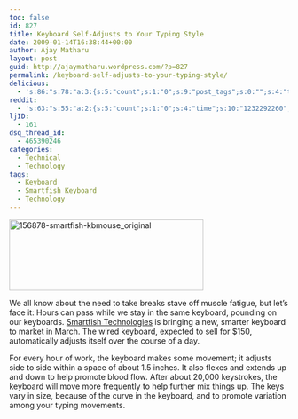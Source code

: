 ```yaml
---
toc: false
id: 827
title: Keyboard Self-Adjusts to Your Typing Style
date: 2009-01-14T16:38:44+00:00
author: Ajay Matharu
layout: post
guid: http://ajaymatharu.wordpress.com/?p=827
permalink: /keyboard-self-adjusts-to-your-typing-style/
delicious:
  - 's:86:"s:78:"a:3:{s:5:"count";s:1:"0";s:9:"post_tags";s:0:"";s:4:"time";s:10:"1232292260";}";";'
reddit:
  - 's:63:"s:55:"a:2:{s:5:"count";s:1:"0";s:4:"time";s:10:"1232292260";}";";'
ljID:
  - 161
dsq_thread_id:
  - 465390246
categories:
  - Technical
  - Technology
tags:
  - Keyboard
  - Smartfish Keyboard
  - Technology
---
```

<img class="aligncenter size-full wp-image-826" title="156878-smartfish-kbmouse_original" src="http://ajaymatharu.files.wordpress.com/2009/01/156878-smartfish-kbmouse_original.jpg" alt="156878-smartfish-kbmouse_original" width="350" height="128" />

We all know about the need to take breaks stave off muscle fatigue, but let&#8217;s face it: Hours can pass while we stay in the same keyboard, pounding on our keyboards. <a href="http://www.smartfishtechnologies.com/" target="_blank">Smartfish Technologies</a> is bringing a new, smarter keyboard to market in March. The wired keyboard, expected to sell for $150, automatically adjusts itself over the course of a day.

For every hour of work, the keyboard makes some movement; it adjusts side to side within a space of about 1.5 inches. It also flexes and extends up and down to help promote blood flow. After about 20,000 keystrokes, the keyboard will move more frequently to help further mix things up. The keys vary in size, because of the curve in the keyboard, and to promote variation among your typing movements.
